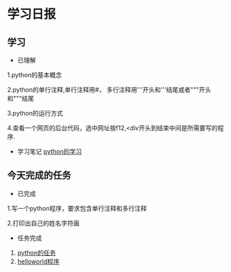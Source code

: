 # 学习日报

## 学习

* 已理解

1.python的基本概念

2.python的单行注释,单行注释用#，
多行注释用'''开头和'''结尾或者"""开头和"""结尾

3.python的运行方式

4.查看一个网页的后台代码，选中网址按f12,<div开头到结束中间是所需要写的程序.


* 学习笔记
[python的学习](https://www.liaoxuefeng.com/wiki/1016959663602400)

## 今天完成的任务

* 已完成

1.写一个python程序，要求包含单行注释和多行注释

2.打印出自己的姓名字符画

* 任务完成

1. [python的任务](https://github.com/lc0122/-./blob/master/cong.py)
2. [helloworld程序](https://github.com/lc0122/-./blob/master/helloworld.py)


